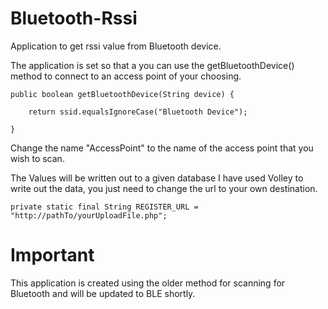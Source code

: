 # Bluetooth-Rssi
Application to get rssi value from Bluetooth device.

The application is set so that a you can use the getBluetoothDevice() method to connect to an access point of your choosing.

    public boolean getBluetoothDevice(String device) {

        return ssid.equalsIgnoreCase("Bluetooth Device");

    }
Change the name "AccessPoint" to the name of the access point that you wish to scan.

The Values will be written out to a given database
I have used Volley to write out the data, you just need to change the url to your own destination.
    
    private static final String REGISTER_URL = "http://pathTo/yourUploadFile.php";

# Important
This application is created using the older method for scanning for Bluetooth and will be updated to BLE shortly.
